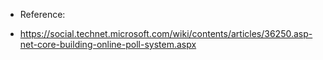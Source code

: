  * Reference: 

-  https://social.technet.microsoft.com/wiki/contents/articles/36250.asp-net-core-building-online-poll-system.aspx
